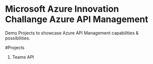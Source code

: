 # Microsoft Azure Innovation Challange Azure API Management
Demo Projects to showcase Azure API Management capabilities & possibilities.

#Projects 

1. Teams API
